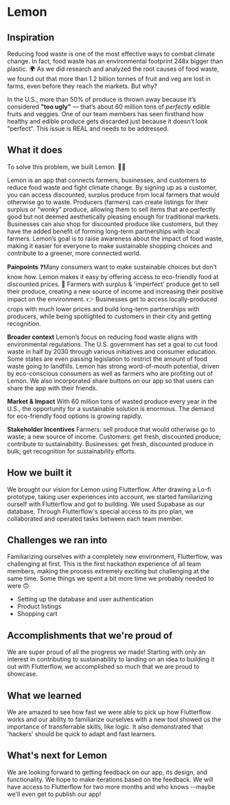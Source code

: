 # Lemon

## Inspiration
Reducing food waste is one of the most effective ways to combat climate change. In fact, food waste has an environmental footprint 248x bigger than plastic.  🌍
As we did research and analyzed the root causes of food waste, we found out that more than 1.2 billion tonnes of fruit and veg are lost in farms, even before they reach the markets. But why?

In the U.S., more than 50% of produce is thrown away because it’s considered **"too ugly"** — that’s about 60 million tons of _perfectly_ edible fruits and veggies. 
One of our team members has seen firsthand how healthy and edible produce gets discarded just because it doesn’t look "perfect". This issue is REAL and needs to be addressed.

## What it does
To solve this problem, we built Lemon. 🍋🌱

Lemon is an app that connects farmers, businesses, and customers to reduce food waste and fight climate change. By signing up as a customer, you can access discounted, surplus produce from local farmers that would otherwise go to waste. Producers (farmers) can create listings for their surplus or "wonky" produce, allowing them to sell items that are perfectly good but not deemed aesthetically pleasing enough for traditional markets. Businesses can also shop for discounted produce like customers, but they have the added benefit of forming long-term partnerships with local farmers. Lemon’s goal is to raise awareness about the impact of food waste, making it easier for everyone to make sustainable shopping choices and contribute to a greener, more connected world.

**Painpoints**
❓Many consumers want to make sustainable choices but don’t know how. Lemon makes it easy by offering access to eco-friendly food at discounted prices. 
🍏 Farmers with surplus & 'imperfect' produce get to sell their produce, creating a new source of income and increasing their positive impact on the environment.
👉 Businesses get to access locally-produced crops with much lower prices and build long-term partnerships with producers, while being spotlighted to customers in their city and getting recognition.

**Broader context**
Lemon’s focus on reducing food waste aligns with environmental regulations. The U.S. government has set a goal to cut food waste in half by 2030 through various initiatives and consumer education. Some states are even passing legislation to restrict the amount of food waste going to landfills.
Lemon has strong word-of-mouth potential, driven by eco-conscious consumers as well as farmers who are profiting out of Lemon. We also incorporated share buttons on our app so that users can share the app with their friends.

**Market & Impact**
With 60 million tons of wasted produce every year in the U.S., the opportunity for a sustainable solution is enormous. The demand for eco-friendly food options is growing rapidly.

**Stakeholder Incentives**
Farmers: sell produce that would otherwise go to waste; a new source of income.
Customers: get fresh, discounted produce; contribute to sustainability.
Businesses: get fresh, discounted produce in bulk; get recognition for sustainability efforts.


## How we built it
We brought our vision for Lemon using Flutterflow. After drawing a Lo-fi prototype, taking user experiences into account, we started familiarizing ourself with Flutterflow and got to building. We used Supabase as our database. Through Flutterflow's special access to its pro plan, we collaborated and operated tasks between each team member.


## Challenges we ran into
Familiarizing ourselves with a completely new environment, Flutterflow, was challenging at first. This is the first hackathon experience of all team members, making the process extremely exciting but challenging at the same time. Some things we spent a bit more time we probably needed to were 🙃
- Setting up the database and user authentication
- Product listings 
- Shopping cart 


## Accomplishments that we're proud of
We are super proud of all the progress we made! Starting with only an interest in contributing to sustainability to landing on an idea to building it out with Flutterflow, we accomplished so much that we are proud to showcase.


## What we learned
We are amazed to see how fast we were able to pick up how Flutterflow works and our ability to familiarize ourselves with a new tool showed us the importance of transferrable skills, like logic. It also demonstrated that 'hackers' should be quick to adapt and fast learners.


## What's next for Lemon
We are looking forward to getting feedback on our app, its design, and functionality. We hope to make iterations based on the feedback. We will have access to Flutterflow for two more months and who knows --maybe we'll even get to publish our app!


